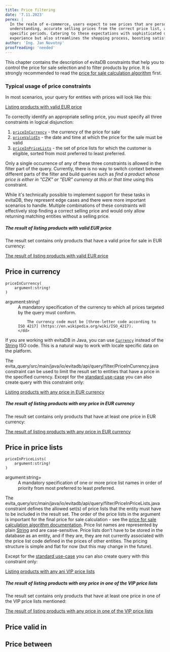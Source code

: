 ```yaml
---
title: Price filtering
date: '7.11.2023'
perex: |
  In the realm of e-commerce, users expect to see prices that are personalized to their context: local currency for easy 
  understanding, accurate selling prices from the correct price list, and timely offers that may only be valid during 
  specific periods. Catering to these expectations with sophisticated database filtering not only enhances user 
  experience but also streamlines the shopping process, boosting satisfaction and sales.
author: 'Ing. Jan Novotný'
proofreading: 'needed'
---
```


This chapter contains the description of evitaDB constraints that help you to control the price for sale selection and 
to filter products by price. It is strongly recommended to read the [price for sale calculation algorithm](/documentation/user/en/deep-dive/price-for-sale-calculation.md) first.

### Typical usage of price constraints

In most scenarios, your query for entities with prices will look like this:

<SourceCodeTabs requires="/evita_functional_tests/src/test/resources/META-INF/documentation/evitaql-init.java" langSpecificTabOnly>

[Listing products with valid EUR price](/documentation/user/en/query/filtering/examples/price/price.evitaql)

</SourceCodeTabs>

To correctly identify an appropriate selling price, you must specify all three constraints in logical disjunction:

1. [`priceInCurrency`](#price-in-currency) - the currency of the price for sale
2. [`priceValidIn`](#price-valid-in) - the date and time at which the price for the sale must be valid
3. [`priceInPriceLists`](#price-in-price-lists) - the set of price lists for which the customer is eligible, sorted 
   from most preferred to least preferred.

<Note type="warning">

Only a single occurrence of any of these three constraints is allowed in the filter part of the query. Currently, there
is no way to switch context between different parts of the filter and build queries such as *find a product whose price
is either in "CZK" or "EUR" currency at this or that time* using this constraint.

While it's technically possible to implement support for these tasks in evitaDB, they represent edge cases and there 
were more important scenarios to handle. Multiple combinations of these constraints will effectively stop finding 
a correct selling price and would only allow returning matching entities without a selling price.

</Note>

<Note type="info">

<NoteTitle toggles="true">

##### The result of listing products with valid EUR price

</NoteTitle>

The result set contains only products that have a valid price for sale in EUR currency:

<MDInclude>[The result of listing products with valid EUR price](/documentation/user/en/query/filtering/examples/price/price.evitaql.md)</MDInclude>

</Note>

## Price in currency

```evitaql-syntax
priceInCurrency(
    argument:string!
)
```

<dl>
    <dt>argument:string!</dt>
    <dd>
        A mandatory specification of the currency to which all prices targeted by the query must conform.

        The currency code must be [three-letter code according to ISO 4217] (https://en.wikipedia.org/wiki/ISO_4217).
    </dd>
</dl>

<LanguageSpecific to="java">

If you are working with evitaDB in Java, you can use [`Currency`](https://docs.oracle.com/en/java/javase/17/docs/api/java.base/java/util/Currency.html) 
instead of the [String](https://docs.oracle.com/en/java/javase/17/docs/api/java.base/java/lang/String.html) ISO code. 
This is a natural way to work with locale specific data on the platform.

</LanguageSpecific>

The <SourceClass>evita_query/src/main/java/io/evitadb/api/query/filter/PriceInCurrency.java</SourceClass> constraint
can be used to limit the result set to entities that have a price in the specified currency. Except for the [standard
use-case](#typical-usage-of-price-constraints) you can also create query with this constraint only:

<SourceCodeTabs langSpecificTabOnly>

[Listing products with any price in EUR currency](/documentation/user/en/query/filtering/examples/price/price-in-currency.evitaql)

</SourceCodeTabs>

<Note type="info">

<NoteTitle toggles="true">

##### The result of listing products with any price in EUR currency

</NoteTitle>

The result set contains only products that have at least one price in EUR currency:

<MDInclude>[The result of listing products with any price in EUR currency](/documentation/user/en/query/filtering/examples/price/price-in-currency.evitaql.md)</MDInclude>

</Note>

## Price in price lists

```evitaql-syntax
priceInPriceLists(
    argument:string!
)
```

<dl>
    <dt>argument:string+</dt>
    <dd>
        A mandatory specification of one or more price list names in order of priority from most preferred to least 
        preferred.
    </dd>
</dl>

The <SourceClass>evita_query/src/main/java/io/evitadb/api/query/filter/PriceInPriceLists.java</SourceClass> constraint
defines the allowed set(s) of price lists that the entity must have to be included in the result set. The order of 
the price lists in the argument is important for the final price for sale calculation - see the 
[price for sale calculation algorithm documentation](/documentation/user/en/deep-dive/price-for-sale-calculation.md). 
Price list names are represented by plain [String](https://docs.oracle.com/en/java/javase/17/docs/api/java.base/java/lang/String.html)
and are case-sensitive. Price lists don't have to be stored in the database as an entity, and if they are, they are not 
currently associated with the price list code defined in the prices of other entities. The pricing structure is simple 
and flat for now (but this may change in the future).

Except for the [standard use-case](#typical-usage-of-price-constraints) you can also create query with this constraint 
only:

<SourceCodeTabs langSpecificTabOnly>

[Listing products with any ani VIP price lists](/documentation/user/en/query/filtering/examples/price/price-in-price-lists.evitaql)

</SourceCodeTabs>

<Note type="info">

<NoteTitle toggles="true">

##### The result of listing products with any price in one of the VIP price lists

</NoteTitle>

The result set contains only products that have at least one price in one of the VIP price lists mentioned:

<MDInclude>[The result of listing products with any price in one of the VIP price lists](/documentation/user/en/query/filtering/examples/price/price-in-price-lists.evitaql.md)</MDInclude>

</Note>

## Price valid in

## Price between
